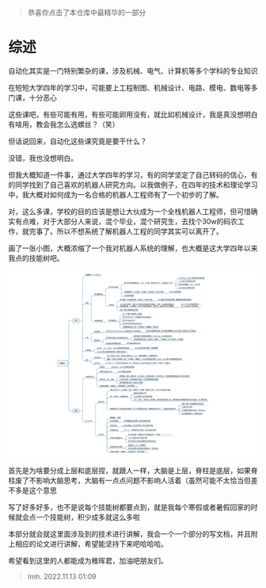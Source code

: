 > 恭喜你点击了本仓库中最精华的一部分
  
  
# 综述
自动化其实是一门特别繁杂的课，涉及机械、电气、计算机等多个学科的专业知识  
  
在短短大学四年的学习中，可能要上工程制图、机械设计、电路、模电、数电等多门课，十分恶心  
  
这些课吧，有些可能有用，有些可能卵用没有，就比如机械设计，我是真没想明白有啥用，教会我怎么选螺丝？（笑）  
  
但话说回来，自动化这些课究竟是要干什么？  
  
没错，我也没想明白。  
  
但我大概知道一件事，通过大学四年的学习，有的同学坚定了自己转码的信心，有的同学找到了自己喜欢的机器人研究方向。以我做例子，在四年的技术和理论学习中，我大概对如何成为一名合格的机器人工程师有了一个初步的了解。  
  
对，这么多课，学校的目的应该是想让大伙成为一个全栈机器人工程师，但可惜确实有点难，对于大部分人来说，混个毕业，混个研究生，去找个30w的码农工作，就完事了。所以不想系统了解机器人工程的同学其实可以离开了。  
  
画了一张小图，大概浓缩了一个我对机器人系统的理解，也大概是这大学四年以来我点的技能树吧。  
  
![Alt text](../pic/robot.png)  
  
首先是为啥要分成上层和底层捏，就跟人一样，大脑是上层，脊柱是底层，如果脊柱废了不影响大脑思考，大脑有一点点问题不影响人活着（虽然可能不太恰当但差不多是这个意思  
  
写了好多好多，也不是说每个技能树都要点到，就是我每个寒假或者暑假回家的时候就会点一个技能树，积少成多就这么多啦  
  
本部分就会就这里面涉及到的技术进行讲解，我会一个一个部分的写文档，并且附上相应的论文进行讲解，希望能坚持下来吧哈哈哈。  
  
希望看到这里的人都能成为稚晖君，加油吧朋友们。

> lmh. 2022.11.13 01:09